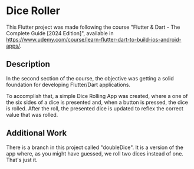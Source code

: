 # Dice Roller

This Flutter project was made following the course "Flutter & Dart - The Complete Guide [2024 Edition]", available in https://www.udemy.com/course/learn-flutter-dart-to-build-ios-android-apps/.

## Description

In the second section of the course, the objective was getting a solid foundation for developing Flutter/Dart applications.

To accomplish that, a simple Dice Rolling App was created, where a one of the six sides of a dice is presented and, when a button is pressed, the dice is rolled. After the roll, the presented dice is updated to reflex the correct value that was rolled.

## Additional Work

There is a branch in this project called "doubleDice". It is a version of the app where, as you might have guessed, we roll two dices instead of one. That's just it.